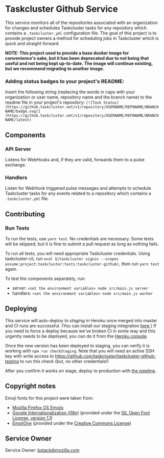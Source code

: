 Taskcluster Github Service
==========================

This service monitors all of the repositories associated with an organization for changes and schedules Taskcluster tasks for any repository which contains a `.taskcluster.yml` configuration file. The goal of this project is to provide project owners a method for scheduling jobs in Taskcluster which is quick and straight forward.

**NOTE: This project used to provide a base docker image for convenience's sake, but it has been deprecated due to not being that useful and not being kept up-to-date. The image will continue existing, but we recommend migrating to another image.**

### Adding status badges to your project's README:
Insert the following string (replacing the words in caps with your organization or user name, repository name and the branch name) to the readme file in your project's repository:
`[![Task Status](https://github.taskcluster.net/v1/repository/USERNAME/REPONAME/BRANCHNAME/badge.svg)](https://github.taskcluster.net/v1/repository/USERNAME/REPONAME/BRANCHNAME/latest)`


## Components

### API Server
Listens for WebHooks and, if they are valid, forwards them to a pulse exchange.

### Handlers
Listen for WebHook triggered pulse messages and attempts to schedule Taskcluster tasks for any events related to a repository which contains a `.taskcluster.yml` file.

## Contributing

### Run Tests
To run the tests, use `yarn test`.  No credentials are necessary. Some tests will be skipped, but it is fine to submit a pull request as long as nothing fails.

To run all tests, you will need appropriate Taskcluster credentials. Using taskcluster-cli, run `eval $(taskcluster signin --scopes assume:project:taskcluster:tests:taskcluster-github)`, then run `yarn test` again.

To test the components separately, run:
- server: `<set the environment variables> node src/main.js server`
- handlers: `<set the environment variables> node src/main.js worker`

## Deploying

This service will auto-deploy *to staging* in Heroku once merged into master
and CI runs are successful. (You can install our staging integration [here](https://github.com/integration/taskcluster-staging).) If you need to force a deploy because we've broken
CI in some way and this urgently needs to be deployed, you can do it from the
[Heroku
console](https://dashboard-preview.heroku.com/apps/taskcluster-github/deploy/github).

Once the new version has been deployed to staging, you can verify it is working
with `npm run checkStaging`.  Note that you will need an active SSH key with
write access to https://github.com/taskcluster/taskcluster-github-testing to
run this check (but, no other credentials!)

After you confirm it works on stage, deploy to production with [the
pipeline](https://dashboard.heroku.com/pipelines/b867da9f-e443-4ddd-b8b1-2209532897b4).

## Copyright notes
Emoji fonts for this project were taken from:
- [Mozilla Firefox OS Emojis](https://github.com/mozilla/fxemoji)
- [Google Internationalization (i18n)](https://github.com/googlei18n/noto-emoji) (provided under the [SIL Open Font License, version 1.1](https://github.com/googlei18n/noto-emoji/blob/master/fonts/LICENSE))
- [EmojiOne](http://emojione.com/) (provided under the [Creative Commons License](http://emojione.com/licensing/))

## Service Owner

Service Owner: bstack@mozilla.com
